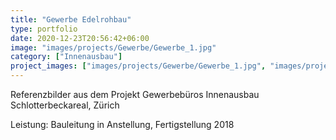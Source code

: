 ```yaml
---
title: "Gewerbe Edelrohbau"
type: portfolio
date: 2020-12-23T20:56:42+06:00
image: "images/projects/Gewerbe/Gewerbe_1.jpg"
category: ["Innenausbau"]
project_images: ["images/projects/Gewerbe/Gewerbe_1.jpg", "images/projects/Gewerbe/Gewerbe_2.jpg", "images/projects/Gewerbe/Gewerbe_3.jpg", "images/projects/Gewerbe/Gewerbe_5.jpg"]
---
```

Referenzbilder aus dem Projekt Gewerbebüros Innenausbau Schlotterbeckareal, Zürich

Leistung: Bauleitung in Anstellung, Fertigstellung 2018
